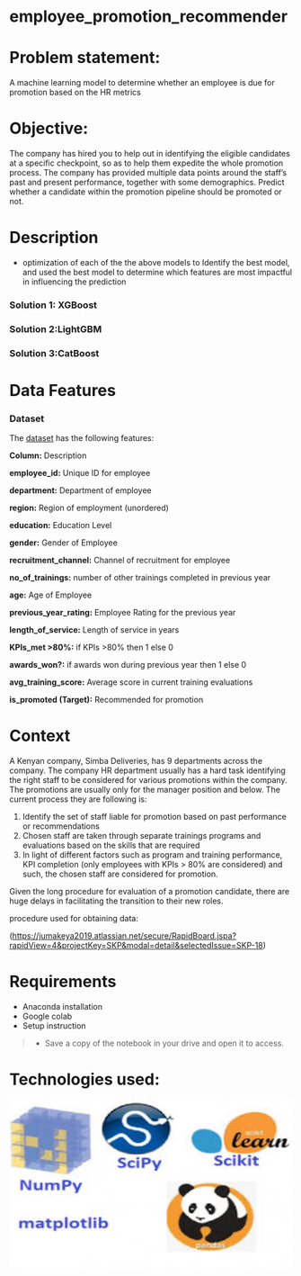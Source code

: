 # employee_promotion_recommender

 # Problem statement: 

A machine learning model to determine whether an employee is due for promotion  based on the HR metrics

# Objective: 

The company has hired you to help out in identifying the eligible candidates at a specific checkpoint, so as to help them expedite the whole promotion process. The company has provided multiple data points around the staff’s past and present performance, together with some demographics. Predict whether a candidate within the promotion pipeline should be promoted or not. 
  
# Description
- optimization of each of the the above models to Identify the best model, and used the best model to determine which features are most impactful in influencing the prediction

### Solution 1: XGBoost

</p>

### Solution 2:LightGBM 


### Solution 3:CatBoost

# Data Features

### Dataset

The [dataset](https://drive.google.com/drive/folders/1DtDYBME3bKQaC3VKQ3hzDNfoKoj4J7BZ?usp=sharing) has the following features:

**Column:**	Description

**employee_id:**  Unique ID for employee

**department:**  Department of employee

**region:**  Region of employment (unordered)

**education:** Education Level

**gender:** Gender of Employee

**recruitment_channel:** Channel of recruitment for employee

**no_of_trainings:** number of other trainings completed in previous year

**age:** Age of Employee

**previous_year_rating:** Employee Rating for the previous year

**length_of_service:** Length of service in years

**KPIs_met >80%:** if KPIs >80% then 1 else 0

**awards_won?:** if awards won during previous year then 1 else 0

**avg_training_score:** Average score in current training evaluations

**is_promoted	(Target):** Recommended for promotion


# Context

<p>
   
A Kenyan company, Simba Deliveries, has 9 departments across the company. The company HR department usually has a hard task identifying the right staff to be considered for various promotions within the company. The promotions are usually only for the manager position and below. The current process they are following is:

1.	Identify the set of staff liable for promotion based on past performance or recommendations
2.	Chosen staff are taken through separate trainings programs and evaluations based on the skills that are required
3.	In light of different factors such as program and training performance, KPI completion (only employees with KPIs > 80% are considered) and such, the chosen staff are considered for promotion.

Given the long procedure for evaluation of a promotion candidate, there are huge delays in facilitating the transition to their new roles.

   
  procedure used for obtaining data:
 
 (https://jumakeya2019.atlassian.net/secure/RapidBoard.jspa?rapidView=4&projectKey=SKP&modal=detail&selectedIssue=SKP-18)
  

# Requirements

* Anaconda installation
* Google colab
* Setup instruction
> * Save a copy of the notebook in your drive and open it to access.

<p align="center">
   
   # Technologies used:
   
 <p align="center"> 
   
  <img   src="https://github.com/abel-keya/Decision-trees-classification-Models-and-Support-Vector-Machines/blob/master/tech3.jpg" width="550" height="300"  alt="DS" title="Requirements" />
